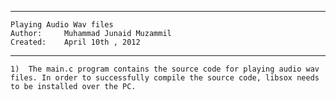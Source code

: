 ******************************************************************************************************

    Playing Audio Wav files
	Author:		Muhammad Junaid Muzammil
	Created:	April 10th , 2012

******************************************************************************************************

	1)	The main.c program contains the source code for playing audio wav files. In order to successfully compile the source code, libsox needs to be installed over the PC.

